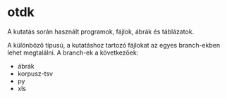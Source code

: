 # otdk
A kutatás során használt programok, fájlok, ábrák és táblázatok.

A különböző típusú, a kutatáshoz tartozó fájlokat az egyes branch-ekben lehet megtalálni.
A branch-ek a következőek:
- ábrák
- korpusz-tsv
- py
- xls

